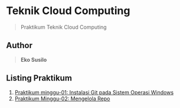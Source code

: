# Teknik Cloud Computing

> Praktikum Teknik Cloud Computing

## Author

> **Eko Susilo**

## Listing Praktikum

1. [Praktikum minggu-01: Instalasi Git pada Sistem Operasi Windows](minggu-01/README.md)
2. [Praktikum Minggu-02: Mengelola Repo](minggu-02/README.md)
